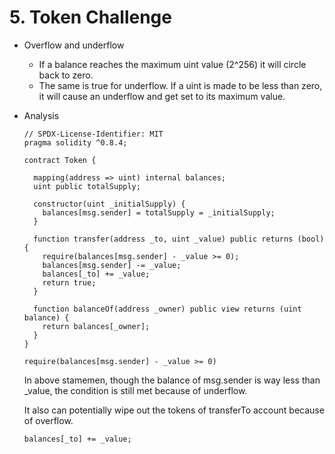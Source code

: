 # 5. Token Challenge
* Overflow and underflow
  * If a balance reaches the maximum uint value (2^256) it will circle back to zero. 
  * The same is true for underflow. If a uint is made to be less than zero, it will cause an underflow and get set to its maximum value.


* Analysis

  ```
  // SPDX-License-Identifier: MIT
  pragma solidity ^0.8.4;

  contract Token {

    mapping(address => uint) internal balances;
    uint public totalSupply;

    constructor(uint _initialSupply) {
      balances[msg.sender] = totalSupply = _initialSupply;
    }

    function transfer(address _to, uint _value) public returns (bool) {
      require(balances[msg.sender] - _value >= 0);
      balances[msg.sender] -= _value;
      balances[_to] += _value;
      return true;
    }

    function balanceOf(address _owner) public view returns (uint balance) {
      return balances[_owner];
    }
  }
  ```

  ```
  require(balances[msg.sender] - _value >= 0)
  ```

  In above stamemen, though the balance of msg.sender is way less than _value, the condition is still met because of underflow.

  It also can potentially wipe out the tokens of transferTo account because of overflow.
  ```
  balances[_to] += _value;
  ```

